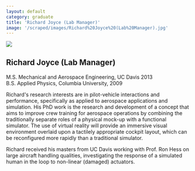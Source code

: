 ```yaml
---
layout: default
category: graduate
title: 'Richard Joyce (Lab Manager)'
image: '/scraped/images/Richard%20Joyce%20(Lab%20Manager).jpg'
---
```


<img src="{{ page.image }}">

<h2 class="team-title">Richard Joyce (Lab Manager)</h2>
<h4 class="team-position"></h4>
<p>M.S. Mechanical and Aerospace Engineering, UC Davis 2013<br/>
B.S. Applied Physics, Columbia University, 2009</p>
<p>Richard's research interests are in pilot-vehicle interactions and performance, specifically as applied to aerospace applications and simulation. His PhD work is the research and development of a concept that aims to improve crew training for aerospace operations by combining the traditionally separate roles of a physical mock-up with a functional simulator. The use of virtual reality will provide an immersive visual environment overlaid upon a tactilely appropriate cockpit layout, which can be reconfigured more rapidly than a traditional simulator.</p>
<p>Richard received his masters from UC Davis working with Prof. Ron Hess on large aircraft handling qualities, investigating the response of a simulated human in the loop to non-linear (damaged) actuators.</p>
<ul class="team-member-other-info"></ul>
